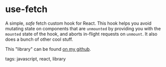 # use-fetch

A simple, *safe* fetch custom hook for React. This hook helps you avoid mutating state on components that are `unmounted` by providing you with the `mounted` state of the hook, and aborts in-flight requests on `unmount`. It also does a bunch of other cool stuff.

This "library" can be found [on my github](https://github.com/Bloodyaugust/use-fetch).

tags: javascript, react, library
